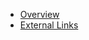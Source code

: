 <!-- 侧边导航栏 -->
<div class="sidenav">
    <ul class="sidenav">
        <div id="context">
            <li><a class="sidenav" href="#overview">Overview</a></li>
            <li><a class="sidenav" href="#external_links">External Links</a></li>
        </div>
        <div id="filler"><br><br><br><br><br></div>
    </ul>
</div>